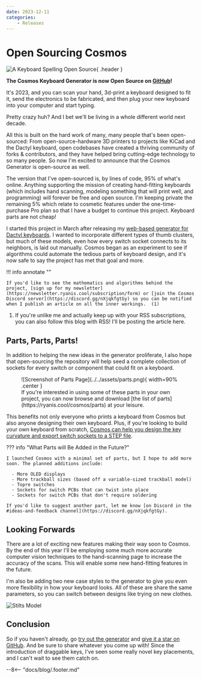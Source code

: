 ```yaml
---
date: 2023-12-11
categories:
    - Releases
---
```


# Open Sourcing Cosmos

![A Keyboard Spelling Open Source](../../assets/opensource.png){ .header }

**The Cosmos Keyboard Generator is now Open Source on [GitHub]!**

It's 2023, and you can scan your hand, 3d-print a keyboard designed to fit it, send the electronics to be fabricated, and then plug your new keyboard into your computer and start typing.

Pretty crazy huh? And I bet we'll be living in a whole different world next decade.

All this is built on the hard work of many, many people that's been open-sourced: From open-source-hardware 3D printers to projects like KiCad and the Dactyl keyboard, open codebases have created a thriving community of forks & contributors, and they have helped bring cutting-edge technology to so many people. So now I'm excited to announce that the Cosmos Generator is open-source as well.

[GitHub]: https://github.com/rianadon/Cosmos-Keyboards

<!-- more -->

The version that I've open-sourced is, by lines of code, 95% of what's online. Anything supporting the mission of creating hand-fitting keyboards (which includes hand scanning, modeling something that will print well, and programming) will forever be free and open source. I'm keeping private the remaining 5% which relate to cosmetic features under the one-time-purchase Pro plan so that I have a budget to continue this project. Keyboard parts are not cheap!

I started this project in March after releasing my [web-based generator for Dactyl keyboards](https://ryanis.cool/dactyl). I wanted to incorporate different types of thumb clusters, but much of these models, even how every switch socket connects to its neighbors, is laid out manually. Cosmos began as an experiment to see if algorithms could automate the tedious parts of keyboard design, and it's now safe to say the project has met that goal and more.

!!! info annotate ""

    If you'd like to see the mathematics and algorithms behind the project, [sign up for my newsletter](https://newsletter.ryanis.cool/subscription/form) or [join the Cosmos Discord server](https://discord.gg/nXjqkfgtGy) so you can be notified when I publish an article on all the inner workings.  (1)

1. If you're unlike me and actually keep up with your RSS subscriptions, you can also follow this blog with RSS! I'll be posting the article here.

## Parts, Parts, Parts!

In addition to helping the new ideas in the generator proliferate, I also hope that open-sourcing the repository will help seed a complete collection of sockets for every switch or component that could fit on a keyboard.

<figure markdown>
   ![Screenshot of Parts Page](../../assets/parts.png){ width=90% .center }
   <figcaption markdown>If you're interested in using some of these parts in your own project, you can now browse and download [the list of parts](https://ryanis.cool/cosmos/parts) at your leisure.</figcaption> </figure>

This benefits not only everyone who prints a keyboard from Cosmos but also anyone designing their own keyboard. Plus, if you're looking to build your own keyboard from scratch, [Cosmos can help you design the key curvature and export switch sockets to a STEP file](../../docs/cad.md).

??? info "What Parts will Be Added in the Future?"

    I launched Cosmos with a minimal set of parts, but I hope to add more soon. The planned additions include:

      - More OLED displays
      - More trackball sizes (based off a variable-sized trackball model)
      - Topre switches
      - Sockets for switch PCBs that can twist into place
      - Sockets for switch PCBs that don't require soldering

    If you'd like to suggest another part, let me know [on Discord in the #ideas-and-feedback channel](https://discord.gg/nXjqkfgtGy).

## Looking Forwards

There are a lot of exciting new features making their way soon to Cosmos. By the end of this year I'll be employing some much more accurate computer vision techniques to the hand-scanning page to increase the accuracy of the scans. This will enable some new hand-fitting features in the future.

I'm also be adding two new case styles to the generator to give you even more flexibility in how your keyboard looks. All of these are share the same parameters, so you can switch between designs like trying on new clothes.

![Stilts Model](../../assets/new-models.jpg)

## Conclusion

So if you haven't already, go [try out the generator](https://ryanis.cool/cosmos-beta) and [give it a star on GitHub][GitHub]. And be sure to share whatever you come up with! Since the introduction of draggable keys, I've seen some really novel key placements, and I can't wait to see them catch on.

--8<-- "docs/blog/.footer.md"
